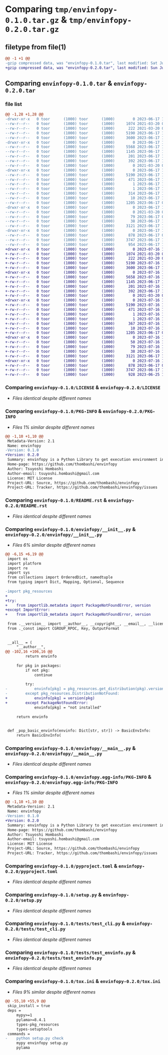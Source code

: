 # Comparing `tmp/envinfopy-0.1.0.tar.gz` & `tmp/envinfopy-0.2.0.tar.gz`

## filetype from file(1)

```diff
@@ -1 +1 @@
-gzip compressed data, was "envinfopy-0.1.0.tar", last modified: Sat Jun 17 16:19:40 2023, max compression
+gzip compressed data, was "envinfopy-0.2.0.tar", last modified: Sun Jul 16 15:33:14 2023, max compression
```

## Comparing `envinfopy-0.1.0.tar` & `envinfopy-0.2.0.tar`

### file list

```diff
@@ -1,28 +1,28 @@
-drwxr-xr-x   0 toor      (1000) toor      (1000)        0 2023-06-17 16:19:40.261482 envinfopy-0.1.0/
--rw-r--r--   0 toor      (1000) toor      (1000)     1074 2021-03-20 04:13:59.000000 envinfopy-0.1.0/LICENSE
--rw-r--r--   0 toor      (1000) toor      (1000)      222 2021-03-20 04:13:59.000000 envinfopy-0.1.0/MANIFEST.in
--rw-r--r--   0 toor      (1000) toor      (1000)     5190 2023-06-17 16:19:40.261482 envinfopy-0.1.0/PKG-INFO
--rw-r--r--   0 toor      (1000) toor      (1000)     3600 2023-06-17 15:53:45.000000 envinfopy-0.1.0/README.rst
-drwxr-xr-x   0 toor      (1000) toor      (1000)        0 2023-06-17 16:19:40.261482 envinfopy-0.1.0/envinfopy/
--rw-r--r--   0 toor      (1000) toor      (1000)     5568 2023-06-17 11:43:43.000000 envinfopy-0.1.0/envinfopy/__init__.py
--rw-r--r--   0 toor      (1000) toor      (1000)     1145 2023-06-17 11:04:59.000000 envinfopy-0.1.0/envinfopy/__main__.py
--rw-r--r--   0 toor      (1000) toor      (1000)      201 2023-06-17 11:46:07.000000 envinfopy-0.1.0/envinfopy/__version__.py
--rw-r--r--   0 toor      (1000) toor      (1000)      392 2023-06-17 11:40:05.000000 envinfopy-0.1.0/envinfopy/_const.py
--rw-r--r--   0 toor      (1000) toor      (1000)        0 2021-03-20 04:13:59.000000 envinfopy-0.1.0/envinfopy/py.typed
-drwxr-xr-x   0 toor      (1000) toor      (1000)        0 2023-06-17 16:19:40.261482 envinfopy-0.1.0/envinfopy.egg-info/
--rw-r--r--   0 toor      (1000) toor      (1000)     5190 2023-06-17 16:19:40.000000 envinfopy-0.1.0/envinfopy.egg-info/PKG-INFO
--rw-r--r--   0 toor      (1000) toor      (1000)      471 2023-06-17 16:19:40.000000 envinfopy-0.1.0/envinfopy.egg-info/SOURCES.txt
--rw-r--r--   0 toor      (1000) toor      (1000)        1 2023-06-17 16:19:40.000000 envinfopy-0.1.0/envinfopy.egg-info/dependency_links.txt
--rw-r--r--   0 toor      (1000) toor      (1000)        1 2023-06-17 16:19:21.000000 envinfopy-0.1.0/envinfopy.egg-info/not-zip-safe
--rw-r--r--   0 toor      (1000) toor      (1000)      314 2023-06-17 16:19:40.000000 envinfopy-0.1.0/envinfopy.egg-info/requires.txt
--rw-r--r--   0 toor      (1000) toor      (1000)       10 2023-06-17 16:19:40.000000 envinfopy-0.1.0/envinfopy.egg-info/top_level.txt
--rw-r--r--   0 toor      (1000) toor      (1000)     1205 2023-06-17 09:03:58.000000 envinfopy-0.1.0/pyproject.toml
-drwxr-xr-x   0 toor      (1000) toor      (1000)        0 2023-06-17 16:19:40.261482 envinfopy-0.1.0/requirements/
--rw-r--r--   0 toor      (1000) toor      (1000)        0 2021-03-20 04:13:59.000000 envinfopy-0.1.0/requirements/requirements.txt
--rw-r--r--   0 toor      (1000) toor      (1000)       79 2023-06-17 05:03:58.000000 envinfopy-0.1.0/requirements/test_requirements.txt
--rw-r--r--   0 toor      (1000) toor      (1000)       38 2023-06-17 16:19:40.261482 envinfopy-0.1.0/setup.cfg
--rw-r--r--   0 toor      (1000) toor      (1000)     3121 2023-06-17 15:49:42.000000 envinfopy-0.1.0/setup.py
-drwxr-xr-x   0 toor      (1000) toor      (1000)        0 2023-06-17 16:19:40.261482 envinfopy-0.1.0/tests/
--rw-r--r--   0 toor      (1000) toor      (1000)      878 2023-06-17 04:56:36.000000 envinfopy-0.1.0/tests/test_cli.py
--rw-r--r--   0 toor      (1000) toor      (1000)     3747 2023-06-17 10:04:15.000000 envinfopy-0.1.0/tests/test_envinfo.py
--rw-r--r--   0 toor      (1000) toor      (1000)      954 2023-06-17 16:19:08.000000 envinfopy-0.1.0/tox.ini
+drwxr-xr-x   0 toor      (1000) toor      (1000)        0 2023-07-16 15:33:14.648679 envinfopy-0.2.0/
+-rw-r--r--   0 toor      (1000) toor      (1000)     1074 2021-03-20 04:13:59.000000 envinfopy-0.2.0/LICENSE
+-rw-r--r--   0 toor      (1000) toor      (1000)      222 2021-03-20 04:13:59.000000 envinfopy-0.2.0/MANIFEST.in
+-rw-r--r--   0 toor      (1000) toor      (1000)     5190 2023-07-16 15:33:14.648679 envinfopy-0.2.0/PKG-INFO
+-rw-r--r--   0 toor      (1000) toor      (1000)     3600 2023-06-17 15:53:45.000000 envinfopy-0.2.0/README.rst
+drwxr-xr-x   0 toor      (1000) toor      (1000)        0 2023-07-16 15:33:14.638679 envinfopy-0.2.0/envinfopy/
+-rw-r--r--   0 toor      (1000) toor      (1000)     5658 2023-07-16 15:21:28.000000 envinfopy-0.2.0/envinfopy/__init__.py
+-rw-r--r--   0 toor      (1000) toor      (1000)     1145 2023-06-17 11:04:59.000000 envinfopy-0.2.0/envinfopy/__main__.py
+-rw-r--r--   0 toor      (1000) toor      (1000)      201 2023-07-16 14:32:56.000000 envinfopy-0.2.0/envinfopy/__version__.py
+-rw-r--r--   0 toor      (1000) toor      (1000)      392 2023-06-17 11:40:05.000000 envinfopy-0.2.0/envinfopy/_const.py
+-rw-r--r--   0 toor      (1000) toor      (1000)        0 2021-03-20 04:13:59.000000 envinfopy-0.2.0/envinfopy/py.typed
+drwxr-xr-x   0 toor      (1000) toor      (1000)        0 2023-07-16 15:33:14.648679 envinfopy-0.2.0/envinfopy.egg-info/
+-rw-r--r--   0 toor      (1000) toor      (1000)     5190 2023-07-16 15:33:14.000000 envinfopy-0.2.0/envinfopy.egg-info/PKG-INFO
+-rw-r--r--   0 toor      (1000) toor      (1000)      471 2023-07-16 15:33:14.000000 envinfopy-0.2.0/envinfopy.egg-info/SOURCES.txt
+-rw-r--r--   0 toor      (1000) toor      (1000)        1 2023-07-16 15:33:14.000000 envinfopy-0.2.0/envinfopy.egg-info/dependency_links.txt
+-rw-r--r--   0 toor      (1000) toor      (1000)        1 2023-07-16 15:32:51.000000 envinfopy-0.2.0/envinfopy.egg-info/not-zip-safe
+-rw-r--r--   0 toor      (1000) toor      (1000)      367 2023-07-16 15:33:14.000000 envinfopy-0.2.0/envinfopy.egg-info/requires.txt
+-rw-r--r--   0 toor      (1000) toor      (1000)       10 2023-07-16 15:33:14.000000 envinfopy-0.2.0/envinfopy.egg-info/top_level.txt
+-rw-r--r--   0 toor      (1000) toor      (1000)     1205 2023-06-17 09:03:58.000000 envinfopy-0.2.0/pyproject.toml
+drwxr-xr-x   0 toor      (1000) toor      (1000)        0 2023-07-16 15:33:14.648679 envinfopy-0.2.0/requirements/
+-rw-r--r--   0 toor      (1000) toor      (1000)       50 2023-07-16 15:21:40.000000 envinfopy-0.2.0/requirements/requirements.txt
+-rw-r--r--   0 toor      (1000) toor      (1000)       79 2023-07-16 15:06:56.000000 envinfopy-0.2.0/requirements/test_requirements.txt
+-rw-r--r--   0 toor      (1000) toor      (1000)       38 2023-07-16 15:33:14.648679 envinfopy-0.2.0/setup.cfg
+-rw-r--r--   0 toor      (1000) toor      (1000)     3121 2023-06-17 15:49:42.000000 envinfopy-0.2.0/setup.py
+drwxr-xr-x   0 toor      (1000) toor      (1000)        0 2023-07-16 15:33:14.648679 envinfopy-0.2.0/tests/
+-rw-r--r--   0 toor      (1000) toor      (1000)      878 2023-06-17 04:56:36.000000 envinfopy-0.2.0/tests/test_cli.py
+-rw-r--r--   0 toor      (1000) toor      (1000)     3747 2023-06-17 10:04:15.000000 envinfopy-0.2.0/tests/test_envinfo.py
+-rw-r--r--   0 toor      (1000) toor      (1000)      928 2023-06-25 12:47:38.000000 envinfopy-0.2.0/tox.ini
```

### Comparing `envinfopy-0.1.0/LICENSE` & `envinfopy-0.2.0/LICENSE`

 * *Files identical despite different names*

### Comparing `envinfopy-0.1.0/PKG-INFO` & `envinfopy-0.2.0/PKG-INFO`

 * *Files 1% similar despite different names*

```diff
@@ -1,10 +1,10 @@
 Metadata-Version: 2.1
 Name: envinfopy
-Version: 0.1.0
+Version: 0.2.0
 Summary: envinfopy is a Python Library to get execution environment information.
 Home-page: https://github.com/thombashi/envinfopy
 Author: Tsuyoshi Hombashi
 Author-email: tsuyoshi.hombashi@gmail.com
 License: MIT License
 Project-URL: Source, https://github.com/thombashi/envinfopy
 Project-URL: Tracker, https://github.com/thombashi/envinfopy/issues
```

### Comparing `envinfopy-0.1.0/README.rst` & `envinfopy-0.2.0/README.rst`

 * *Files identical despite different names*

### Comparing `envinfopy-0.1.0/envinfopy/__init__.py` & `envinfopy-0.2.0/envinfopy/__init__.py`

 * *Files 6% similar despite different names*

```diff
@@ -6,15 +6,19 @@
 import os
 import platform
 import re
 import sys
 from collections import OrderedDict, namedtuple
 from typing import Dict, Mapping, Optional, Sequence
 
-import pkg_resources
+
+try:
+    from importlib.metadata import PackageNotFoundError, version
+except ImportError:
+    from importlib_metadata import PackageNotFoundError, version
 
 from .__version__ import __author__, __copyright__, __email__, __license__, __version__
 from ._const import CGROUP_RPOC, Key, OutputFormat
 
 
 __all__ = (
     "__author__",
@@ -102,16 +106,16 @@
         return envinfo
 
     for pkg in packages:
         if not pkg:
             continue
 
         try:
-            envinfo[pkg] = pkg_resources.get_distribution(pkg).version
-        except pkg_resources.DistributionNotFound:
+            envinfo[pkg] = version(pkg)
+        except PackageNotFoundError:
             envinfo[pkg] = "not installed"
 
     return envinfo
 
 
 def _pop_basic_envinfo(envinfo: Dict[str, str]) -> BasicEnvInfo:
     return BasicEnvInfo(
```

### Comparing `envinfopy-0.1.0/envinfopy/__main__.py` & `envinfopy-0.2.0/envinfopy/__main__.py`

 * *Files identical despite different names*

### Comparing `envinfopy-0.1.0/envinfopy.egg-info/PKG-INFO` & `envinfopy-0.2.0/envinfopy.egg-info/PKG-INFO`

 * *Files 1% similar despite different names*

```diff
@@ -1,10 +1,10 @@
 Metadata-Version: 2.1
 Name: envinfopy
-Version: 0.1.0
+Version: 0.2.0
 Summary: envinfopy is a Python Library to get execution environment information.
 Home-page: https://github.com/thombashi/envinfopy
 Author: Tsuyoshi Hombashi
 Author-email: tsuyoshi.hombashi@gmail.com
 License: MIT License
 Project-URL: Source, https://github.com/thombashi/envinfopy
 Project-URL: Tracker, https://github.com/thombashi/envinfopy/issues
```

### Comparing `envinfopy-0.1.0/pyproject.toml` & `envinfopy-0.2.0/pyproject.toml`

 * *Files identical despite different names*

### Comparing `envinfopy-0.1.0/setup.py` & `envinfopy-0.2.0/setup.py`

 * *Files identical despite different names*

### Comparing `envinfopy-0.1.0/tests/test_cli.py` & `envinfopy-0.2.0/tests/test_cli.py`

 * *Files identical despite different names*

### Comparing `envinfopy-0.1.0/tests/test_envinfo.py` & `envinfopy-0.2.0/tests/test_envinfo.py`

 * *Files identical despite different names*

### Comparing `envinfopy-0.1.0/tox.ini` & `envinfopy-0.2.0/tox.ini`

 * *Files 9% similar despite different names*

```diff
@@ -55,10 +55,9 @@
 skip_install = true
 deps =
     mypy>=1
     pylama>=8.4.1
     types-pkg_resources
     types-setuptools
 commands =
-    python setup.py check
     mypy envinfopy setup.py
     pylama
```

